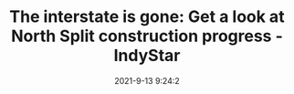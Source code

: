 ---
"title": "The interstate is gone: Get a look at North Split construction progress - IndyStar"
"date": "2021-9-13 9:24:2"
"feed_name": "GOOGLENEWS"
"feed_website": "https://news.google.com/rss/search?q=oil%26gas%7Cdrilling%7Cmining%7Cconstruction%7Cindustrial&hl=en-US&gl=US&ceid=US:en"
"feed_rss": "https://news.google.com/rss/search?q=oil%26gas%7Cdrilling%7Cmining%7Cconstruction%7Cindustrial&hl=en-US&gl=US&ceid=US:en"
"link": "https://www.indystar.com/story/news/local/transportation/2021/09/13/indianapolis-traffic-i-70-i-65-indot-north-split-closure-road-construction-project/5758344001/"
"file": "_posts/2021-1-1-4e9a133b69bf690ff99463055cef9a1ddcfd3b48.md"
"accident": "0"
"drilling": "0"
---